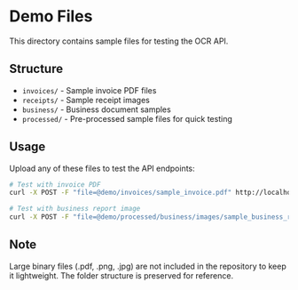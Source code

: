 # Demo Files

This directory contains sample files for testing the OCR API.

## Structure

- `invoices/` - Sample invoice PDF files
- `receipts/` - Sample receipt images
- `business/` - Business document samples
- `processed/` - Pre-processed sample files for quick testing

## Usage

Upload any of these files to test the API endpoints:

```bash
# Test with invoice PDF
curl -X POST -F "file=@demo/invoices/sample_invoice.pdf" http://localhost:6003/process-pdf

# Test with business report image
curl -X POST -F "file=@demo/processed/business/images/sample_business_report_page_001.png" http://localhost:6003/process-image
```

## Note

Large binary files (.pdf, .png, .jpg) are not included in the repository to keep it lightweight.
The folder structure is preserved for reference.